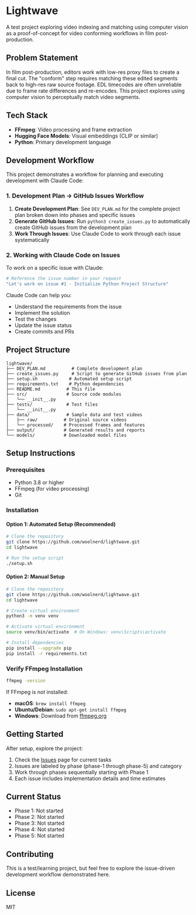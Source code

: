 # Lightwave

A test project exploring video indexing and matching using computer vision as a proof-of-concept for video conforming workflows in film post-production.

## Problem Statement

In film post-production, editors work with low-res proxy files to create a final cut. The "conform" step requires matching these edited segments back to high-res raw source footage. EDL timecodes are often unreliable due to frame rate differences and re-encodes. This project explores using computer vision to perceptually match video segments.

## Tech Stack

- **FFmpeg**: Video processing and frame extraction
- **Hugging Face Models**: Visual embeddings (CLIP or similar)
- **Python**: Primary development language

## Development Workflow

This project demonstrates a workflow for planning and executing development with Claude Code:

### 1. Development Plan → GitHub Issues Workflow

1. **Create Development Plan**: See `DEV_PLAN.md` for the complete project plan broken down into phases and specific issues
2. **Generate GitHub Issues**: Run `python3 create_issues.py` to automatically create GitHub issues from the development plan
3. **Work Through Issues**: Use Claude Code to work through each issue systematically

### 2. Working with Claude Code on Issues

To work on a specific issue with Claude:

```bash
# Reference the issue number in your request
"Let's work on issue #1 - Initialize Python Project Structure"
```

Claude Code can help you:
- Understand the requirements from the issue
- Implement the solution
- Test the changes
- Update the issue status
- Create commits and PRs

## Project Structure

```
lightwave/
├── DEV_PLAN.md          # Complete development plan
├── create_issues.py     # Script to generate GitHub issues from plan
├── setup.sh            # Automated setup script
├── requirements.txt    # Python dependencies
├── README.md          # This file
├── src/               # Source code modules
│   └── __init__.py
├── tests/             # Test files
│   └── __init__.py
├── data/              # Sample data and test videos
│   ├── raw/          # Original source videos
│   └── processed/    # Processed frames and features
├── output/           # Generated results and reports
└── models/           # Downloaded model files
```

## Setup Instructions

### Prerequisites

- Python 3.8 or higher
- FFmpeg (for video processing)
- Git

### Installation

#### Option 1: Automated Setup (Recommended)

```bash
# Clone the repository
git clone https://github.com/woolnerd/lightwave.git
cd lightwave

# Run the setup script
./setup.sh
```

#### Option 2: Manual Setup

```bash
# Clone the repository
git clone https://github.com/woolnerd/lightwave.git
cd lightwave

# Create virtual environment
python3 -m venv venv

# Activate virtual environment
source venv/bin/activate  # On Windows: venv\Scripts\activate

# Install dependencies
pip install --upgrade pip
pip install -r requirements.txt
```

### Verify FFmpeg Installation

```bash
ffmpeg -version
```

If FFmpeg is not installed:
- **macOS**: `brew install ffmpeg`
- **Ubuntu/Debian**: `sudo apt-get install ffmpeg`
- **Windows**: Download from [ffmpeg.org](https://ffmpeg.org/download.html)

## Getting Started

After setup, explore the project:

1. Check the [Issues](https://github.com/woolnerd/lightwave/issues) page for current tasks
2. Issues are labeled by phase (phase-1 through phase-5) and category
3. Work through phases sequentially starting with Phase 1
4. Each issue includes implementation details and time estimates

## Current Status

- Phase 1: Not started
- Phase 2: Not started
- Phase 3: Not started
- Phase 4: Not started
- Phase 5: Not started

## Contributing

This is a test/learning project, but feel free to explore the issue-driven development workflow demonstrated here.

## License

MIT
